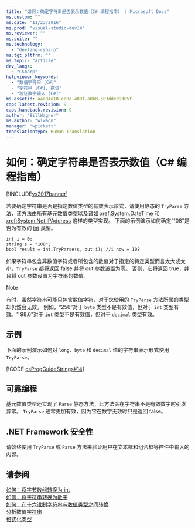 ```yaml
---
title: "如何：确定字符串是否表示数值（C# 编程指南） | Microsoft Docs"
ms.custom: ""
ms.date: "11/23/2016"
ms.prod: "visual-studio-dev14"
ms.reviewer: ""
ms.suite: ""
ms.technology: 
  - "devlang-csharp"
ms.tgt_pltfrm: ""
ms.topic: "article"
dev_langs: 
  - "CSharp"
helpviewer_keywords: 
  - "数值字符串 [C#]"
  - "字符串 [C#], 数值"
  - "验证数字输入 [C#]"
ms.assetid: a4e84e10-ea0a-489f-a868-503dded9d85f
caps.latest.revision: 9
caps.handback.revision: 9
author: "BillWagner"
ms.author: "wiwagn"
manager: "wpickett"
translationtype: Human Translation
---
```

# 如何：确定字符串是否表示数值（C# 编程指南）
[!INCLUDE[vs2017banner](../../../csharp/includes/vs2017banner.md)]

若要确定字符串是否是指定数值类型的有效表示形式，请使用静态的 `TryParse` 方法，该方法由所有基元数值类型以及诸如 <xref:System.DateTime> 和 <xref:System.Net.IPAddress> 这样的类型实现。  下面的示例演示如何确定“108”是否为有效的 [int](../../../csharp/language-reference/keywords/int.md) 类型。  
  
```  
int i = 0;   
string s = "108";  
bool result = int.TryParse(s, out i); //i now = 108  
```  
  
 如果字符串包含非数值字符或者所包含的数值对于指定的特定类型而言太大或太小，`TryParse` 都将返回 false 并将 out 参数设置为零。  否则，它将返回 true，并且将 out 参数设置为字符串的数值。  
  
> [!NOTE]
>  有时，虽然字符串可能只包含数值字符，对于您使用的 `TryParse` 方法所属的类型却仍然会无效。  例如，“256”对于 `byte` 类型不是有效值，但对于 `int` 类型有效。"  98.6”对于 `int` 类型不是有效值，但对于 `decimal` 类型有效。  
  
## 示例  
 下面的示例演示如何对 `long`、`byte` 和 `decimal` 值的字符串表示形式使用 `TryParse`。  
  
 [!CODE [csProgGuideStrings#14](../CodeSnippet/VS_Snippets_VBCSharp/csProgGuideStrings#14)]  
  
## 可靠编程  
 基元数值类型还实现了 `Parse` 静态方法，此方法会在字符串不是有效数字时引发异常。  `TryParse` 通常更加有效，因为它在数字无效时只是返回 false。  
  
## .NET Framework 安全性  
 请始终使用 `TryParse` 或 `Parse` 方法来验证用户在文本框和组合框等控件中输入的内容。  
  
## 请参阅  
 [如何：将字节数组转换为 int](../../../csharp/programming-guide/types/how-to-convert-a-byte-array-to-an-int.md)   
 [如何：将字符串转换为数字](../../../csharp/programming-guide/types/how-to-convert-a-string-to-a-number.md)   
 [如何：在十六进制字符串与数值类型之间转换](../../../csharp/programming-guide/types/how-to-convert-between-hexadecimal-strings-and-numeric-types.md)   
 [分析数值字符串](../Topic/Parsing%20Numeric%20Strings%20in%20the%20.NET%20Framework.md)   
 [格式化类型](../Topic/Formatting%20Types%20in%20the%20.NET%20Framework.md)